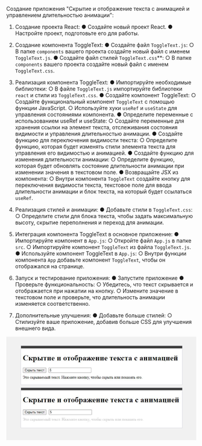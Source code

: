 Создание приложения "Скрытие и отображение текста с анимацией и управлением длительностью анимации":
1. Создание проекта React:
● Создайте новый проект React.
● Настройте проект, подготовьте его для работы.

2. Создание компонента ToggleText:
● Создайте файл `ToggleText.js`:
○ В папке `components` вашего проекта создайте новый файл с именем `ToggleText.js`.
● Создайте файл стилей `ToggleText.css`**:
○ В папке `components` вашего проекта создайте новый файл с именем `ToggleText.css`.

3. Реализация компонента ToggleText:
● Импортируйте необходимые библиотеки:
○ В файле `ToggleText.js` импортируйте библиотеки `react` и стили из `ToggleText.css`.
● Создайте компонент ToggleText:
○ Создайте функциональный компонент `ToggleText` с помощью функции JavaScript.
○ Используйте хуки `useRef` и `useState` для управления состояниями компонента.
● Определите переменные с использованием useRef и useState:
○ Создайте переменные для хранения ссылки на элемент текста, отслеживания состояния видимости
и управления длительностью анимации.
● Создайте функцию для переключения видимости текста:
○ Определите функцию, которая будет изменять стили элемента текста для управления его
видимостью и анимацией.
● Создайте функцию для изменения длительности анимации:
○ Определите функцию, которая будет обновлять состояние длительности анимации при изменении
значения в текстовом поле.
● Возвращайте JSX из компонента:
○ Внутри компонента `ToggleText` создайте кнопку для переключения видимости текста, текстовое
поле для ввода длительности анимации и блок текста, на который будет ссылаться `useRef`.

4. Реализация стилей и анимации:
● Добавьте стили в `ToggleText.css`:
○ Определите стили для блока текста, чтобы задать максимальную высоту, скрытие переполнения и
переход для анимации.

5. Интеграция компонента ToggleText в основное приложение:
● Импортируйте компонент в `App.js`:
○ Откройте файл `App.js` в папке `src`.
○ Импортируйте компонент `ToggleText` из файла `ToggleText.js`.
● Используйте компонент ToggleText в `App.js`:
○ Внутри функции компонента `App` добавьте компонент `ToggleText`, чтобы он отображался на
странице.

6. Запуск и тестирование приложения:
● Запустите приложение
● Проверьте функциональность:
○ Убедитесь, что текст скрывается и отображается при нажатии на кнопку.
○ Измените значение в текстовом поле и проверьте, что длительность анимации изменяется
соответственно.

7. Дополнительные улучшения:
● Добавьте больше стилей:
○ Стилизуйте ваше приложение, добавив больше CSS для улучшения внешнего вида.

![alt text](image.png)